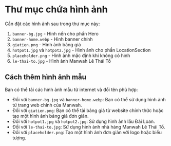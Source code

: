 # Thư mục chứa hình ảnh

Cần đặt các hình ảnh sau trong thư mục này:

1. `banner-bg.jpg` - Hình nền cho phần Hero
2. `banner-home.webp` - Hình banner chính
3. `giatien.png` - Hình ảnh bảng giá
4. `hotpot1.jpg` và `hotpot2.jpg` - Hình ảnh cho phần LocationSection
5. `placeholder.png` - Hình ảnh mặc định khi không có hình
6. `le-thai-to.jpg` - Hình ảnh Manwah Lê Thái Tổ

## Cách thêm hình ảnh mẫu

Bạn có thể tải các hình ảnh mẫu từ internet và đổi tên phù hợp:

- Đối với `banner-bg.jpg` và `banner-home.webp`: Bạn có thể sử dụng hình ảnh từ trang web chính của Manwah.
- Đối với `giatien.png`: Bạn có thể tải bảng giá từ website chính thức hoặc tạo một hình ảnh bảng giá đơn giản.
- Đối với `hotpot1.jpg` và `hotpot2.jpg`: Sử dụng hình ảnh lẩu Đài Loan.
- Đối với `le-thai-to.jpg`: Sử dụng hình ảnh nhà hàng Manwah Lê Thái Tổ.
- Đối với `placeholder.png`: Tạo một hình ảnh đơn giản với logo hoặc biểu tượng. 
